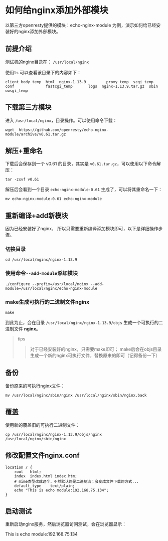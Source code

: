 # 如何给nginx添加外部模块

以第三方openresty提供的模块：echo-nginx-module 为例，演示如何给已经安装好的nginx添加外部模块。



## 前提介绍



测试机的nginx目录在：  `/usr/local/nginx`

使用`ls` 可以查看该目录下的内容如下：

```shell
client_body_temp  html  nginx-1.13.9         proxy_temp  scgi_temp
conf              fastcgi_temp       logs  nginx-1.13.9.tar.gz  sbin        uwsgi_temp
```



## 下载第三方模块

进入  `/usr/local/nginx`，目录操作。可以使用命令下载：

```shell
wget  https://github.com/openresty/echo-nginx-module/archive/v0.61.tar.gz
```



## 解压+重命名

下载后会保存到一个 v0.61 的目录，其实是 `v0.61.tar.gz`，可以使用以下命令解压：

```shell
tar -zxvf v0.61
```

解压后会看到一个目录 `echo-nginx-module-0.61` 生成了，可以将其重命名一下：

```shell
mv echo-nginx-module-0.61 echo-nginx-module
```



## 重新编译+add新模块

因为已经安装好了nginx， 所以只需要重新编译添加模块即可，以下是详细操作步骤。

### 切换目录

```shell
cd /usr/local/nginx/nginx-1.13.9
```

### 使用命令`--add-module`添加模块

```shell
./configure --prefix=/usr/local/nginx --add-module=/usr/local/nginx/echo-nginx-module
```

### make生成可执行的二进制文件nginx

```shell
make
```

到此为止，会在目录 `/usr/local/nginx/nginx-1.13.9/objs`  生成一个可执行的二进制文件 **nginx**。



> tips
>
> > 对于已经安装好的nginx，只需要make即可； make后会在objs目录生成一个新的nginx可执行文件，替换原来的即可（记得备份一下）



## 备份

备份原来的可执行nginx文件：

```shell
mv /usr/local/nginx/sbin/nginx /usr/local/nginx/sbin/nginx.back
```

## 覆盖

使用新的覆盖旧的可执行二进制文件：

```shell
cp /usr/local/nginx/nginx-1.13.9/objs/nginx /usr/local/nginx/sbin/nginx
```

## 修改配置文件nginx.conf

```shell
location / {
    root   html;
    index  index.html index.htm;
    # mime类型改成这个，不然默认的是二进制流；会变成文件下载的方式...
    default_type    text/plain;
    echo "This is echo module:192.168.75.134";
}
```

## 启动测试

重新启动nginx服务，然后浏览器访问测试，会在浏览器显示：

This is echo module:192.168.75.134